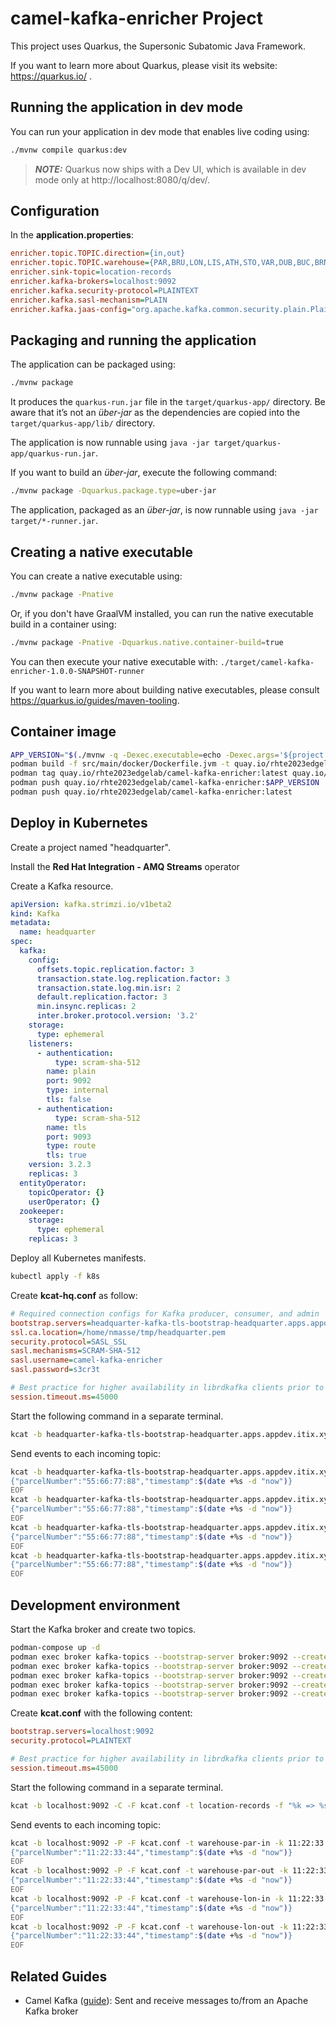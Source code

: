 # camel-kafka-enricher Project

This project uses Quarkus, the Supersonic Subatomic Java Framework.

If you want to learn more about Quarkus, please visit its website: https://quarkus.io/ .

## Running the application in dev mode

You can run your application in dev mode that enables live coding using:

```sh
./mvnw compile quarkus:dev
```

> **_NOTE:_**  Quarkus now ships with a Dev UI, which is available in dev mode only at http://localhost:8080/q/dev/.

## Configuration

In the **application.properties**:

```ini
enricher.topic.TOPIC.direction={in,out}
enricher.topic.TOPIC.warehouse={PAR,BRU,LON,LIS,ATH,STO,VAR,DUB,BUC,BRN}
enricher.sink-topic=location-records
enricher.kafka-brokers=localhost:9092
enricher.kafka.security-protocol=PLAINTEXT
enricher.kafka.sasl-mechanism=PLAIN
enricher.kafka.jaas-config="org.apache.kafka.common.security.plain.PlainLoginModule required username='john' password='secret';"
```

## Packaging and running the application

The application can be packaged using:

```sh
./mvnw package
```

It produces the `quarkus-run.jar` file in the `target/quarkus-app/` directory.
Be aware that it’s not an _über-jar_ as the dependencies are copied into the `target/quarkus-app/lib/` directory.

The application is now runnable using `java -jar target/quarkus-app/quarkus-run.jar`.

If you want to build an _über-jar_, execute the following command:

```sh
./mvnw package -Dquarkus.package.type=uber-jar
```

The application, packaged as an _über-jar_, is now runnable using `java -jar target/*-runner.jar`.

## Creating a native executable

You can create a native executable using:

```sh
./mvnw package -Pnative
```

Or, if you don't have GraalVM installed, you can run the native executable build in a container using:

```sh
./mvnw package -Pnative -Dquarkus.native.container-build=true
```

You can then execute your native executable with: `./target/camel-kafka-enricher-1.0.0-SNAPSHOT-runner`

If you want to learn more about building native executables, please consult https://quarkus.io/guides/maven-tooling.

## Container image

```sh
APP_VERSION="$(./mvnw -q -Dexec.executable=echo -Dexec.args='${project.version}' --non-recursive exec:exec)"
podman build -f src/main/docker/Dockerfile.jvm -t quay.io/rhte2023edgelab/camel-kafka-enricher:latest .
podman tag quay.io/rhte2023edgelab/camel-kafka-enricher:latest quay.io/rhte2023edgelab/camel-kafka-enricher:$APP_VERSION
podman push quay.io/rhte2023edgelab/camel-kafka-enricher:$APP_VERSION
podman push quay.io/rhte2023edgelab/camel-kafka-enricher:latest
```

## Deploy in Kubernetes

Create a project named "headquarter".

Install the **Red Hat Integration - AMQ Streams** operator

Create a Kafka resource.

```yaml
apiVersion: kafka.strimzi.io/v1beta2
kind: Kafka
metadata:
  name: headquarter
spec:
  kafka:
    config:
      offsets.topic.replication.factor: 3
      transaction.state.log.replication.factor: 3
      transaction.state.log.min.isr: 2
      default.replication.factor: 3
      min.insync.replicas: 2
      inter.broker.protocol.version: '3.2'
    storage:
      type: ephemeral
    listeners:
      - authentication:
          type: scram-sha-512
        name: plain
        port: 9092
        type: internal
        tls: false
      - authentication:
          type: scram-sha-512
        name: tls
        port: 9093
        type: route
        tls: true
    version: 3.2.3
    replicas: 3
  entityOperator:
    topicOperator: {}
    userOperator: {}
  zookeeper:
    storage:
      type: ephemeral
    replicas: 3
```

Deploy all Kubernetes manifests.

```sh
kubectl apply -f k8s
```

Create **kcat-hq.conf** as follow:

```ini
# Required connection configs for Kafka producer, consumer, and admin
bootstrap.servers=headquarter-kafka-tls-bootstrap-headquarter.apps.appdev.itix.xyz:443
ssl.ca.location=/home/nmasse/tmp/headquarter.pem
security.protocol=SASL_SSL
sasl.mechanisms=SCRAM-SHA-512
sasl.username=camel-kafka-enricher
sasl.password=s3cr3t

# Best practice for higher availability in librdkafka clients prior to 1.7
session.timeout.ms=45000
```

Start the following command in a separate terminal.

```sh
kcat -b headquarter-kafka-tls-bootstrap-headquarter.apps.appdev.itix.xyz:443 -C -F ~/tmp/kcat-hq.conf -t headquarter-location-records -f "%k => %s\n"
```

Send events to each incoming topic:

```sh
kcat -b headquarter-kafka-tls-bootstrap-headquarter.apps.appdev.itix.xyz:443 -P -F ~/tmp/kcat-hq.conf -t warehouse-lis-in -k 55:66:77:88 <<EOF
{"parcelNumber":"55:66:77:88","timestamp":$(date +%s -d "now")}
EOF
kcat -b headquarter-kafka-tls-bootstrap-headquarter.apps.appdev.itix.xyz:443 -P -F ~/tmp/kcat-hq.conf -t warehouse-lis-out -k 55:66:77:88 <<EOF
{"parcelNumber":"55:66:77:88","timestamp":$(date +%s -d "now")}
EOF
kcat -b headquarter-kafka-tls-bootstrap-headquarter.apps.appdev.itix.xyz:443 -P -F ~/tmp/kcat-hq.conf -t warehouse-ath-in -k 55:66:77:88 <<EOF
{"parcelNumber":"55:66:77:88","timestamp":$(date +%s -d "now")}
EOF
kcat -b headquarter-kafka-tls-bootstrap-headquarter.apps.appdev.itix.xyz:443 -P -F ~/tmp/kcat-hq.conf -t warehouse-ath-out -k 55:66:77:88 <<EOF
{"parcelNumber":"55:66:77:88","timestamp":$(date +%s -d "now")}
EOF
```

## Development environment

Start the Kafka broker and create two topics.

```sh
podman-compose up -d
podman exec broker kafka-topics --bootstrap-server broker:9092 --create --topic warehouse-par-in
podman exec broker kafka-topics --bootstrap-server broker:9092 --create --topic warehouse-par-out
podman exec broker kafka-topics --bootstrap-server broker:9092 --create --topic warehouse-lon-in
podman exec broker kafka-topics --bootstrap-server broker:9092 --create --topic warehouse-lon-out
podman exec broker kafka-topics --bootstrap-server broker:9092 --create --topic location-records
```

Create **kcat.conf** with the following content:

```ini
bootstrap.servers=localhost:9092
security.protocol=PLAINTEXT

# Best practice for higher availability in librdkafka clients prior to 1.7
session.timeout.ms=45000
```

Start the following command in a separate terminal.

```sh
kcat -b localhost:9092 -C -F kcat.conf -t location-records -f "%k => %s\n"
```

Send events to each incoming topic:

```sh
kcat -b localhost:9092 -P -F kcat.conf -t warehouse-par-in -k 11:22:33:44 <<EOF
{"parcelNumber":"11:22:33:44","timestamp":$(date +%s -d "now")}
EOF
kcat -b localhost:9092 -P -F kcat.conf -t warehouse-par-out -k 11:22:33:44 <<EOF
{"parcelNumber":"11:22:33:44","timestamp":$(date +%s -d "now")}
EOF
kcat -b localhost:9092 -P -F kcat.conf -t warehouse-lon-in -k 11:22:33:44 <<EOF
{"parcelNumber":"11:22:33:44","timestamp":$(date +%s -d "now")}
EOF
kcat -b localhost:9092 -P -F kcat.conf -t warehouse-lon-out -k 11:22:33:44 <<EOF
{"parcelNumber":"11:22:33:44","timestamp":$(date +%s -d "now")}
EOF
```

## Related Guides

- Camel Kafka ([guide](https://camel.apache.org/camel-quarkus/latest/reference/extensions/kafka.html)): Sent and receive messages to/from an Apache Kafka broker
